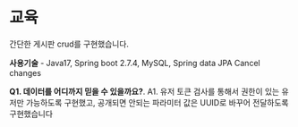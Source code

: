 # 교육
간단한 게시판 crud를 구현했습니다.



**사용기술** - Java17, Spring boot 2.7.4, MySQL, Spring data JPA 
Cancel changes

**Q1. 데이터를 어디까지 믿을 수 있을까요?**.
A1. 유저 토큰 검사를 통해서 권한이 있는 유저만 가능하도록 구현했고, 공개되면 안되는 파라미터 값은 UUID로 바꾸어 전달하도록 구현했습니다 
